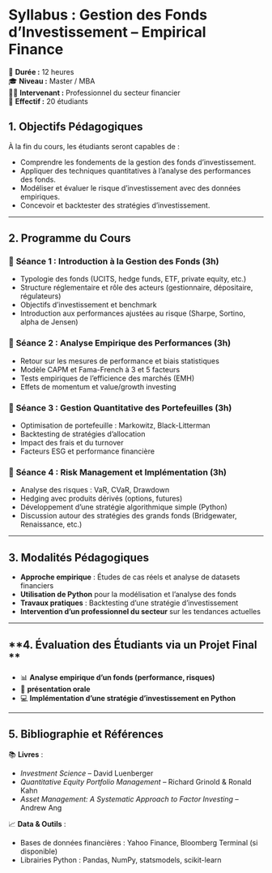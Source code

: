 # **Syllabus : Gestion des Fonds d’Investissement – Empirical Finance**  
📅 **Durée :** 12 heures  
🎓 **Niveau :** Master / MBA  
👨‍🏫 **Intervenant :** Professionnel du secteur financier  
👥 **Effectif :** 20 étudiants  

## **1. Objectifs Pédagogiques**  
À la fin du cours, les étudiants seront capables de :  
- Comprendre les fondements de la gestion des fonds d’investissement.  
- Appliquer des techniques quantitatives à l’analyse des performances des fonds.  
- Modéliser et évaluer le risque d’investissement avec des données empiriques.  
- Concevoir et backtester des stratégies d’investissement.  

---

## **2. Programme du Cours**  

### 📌 **Séance 1 : Introduction à la Gestion des Fonds (3h)**  
- Typologie des fonds (UCITS, hedge funds, ETF, private equity, etc.)  
- Structure réglementaire et rôle des acteurs (gestionnaire, dépositaire, régulateurs)  
- Objectifs d’investissement et benchmark  
- Introduction aux performances ajustées au risque (Sharpe, Sortino, alpha de Jensen)  

### 📌 **Séance 2 : Analyse Empirique des Performances (3h)**  
- Retour sur les mesures de performance et biais statistiques  
- Modèle CAPM et Fama-French à 3 et 5 facteurs  
- Tests empiriques de l’efficience des marchés (EMH)  
- Effets de momentum et value/growth investing  

### 📌 **Séance 3 : Gestion Quantitative des Portefeuilles (3h)**  
- Optimisation de portefeuille : Markowitz, Black-Litterman  
- Backtesting de stratégies d’allocation  
- Impact des frais et du turnover  
- Facteurs ESG et performance financière  

### 📌 **Séance 4 : Risk Management et Implémentation (3h)**  
- Analyse des risques : VaR, CVaR, Drawdown  
- Hedging avec produits dérivés (options, futures)  
- Développement d’une stratégie algorithmique simple (Python)  
- Discussion autour des stratégies des grands fonds (Bridgewater, Renaissance, etc.)  

---

## **3. Modalités Pédagogiques**  
- **Approche empirique** : Études de cas réels et analyse de datasets financiers  
- **Utilisation de Python** pour la modélisation et l’analyse des fonds  
- **Travaux pratiques** : Backtesting d’une stratégie d’investissement  
- **Intervention d’un professionnel du secteur** sur les tendances actuelles  

---

## **4. Évaluation des Étudiants via un Projet Final **  
- 📊 **Analyse empirique d’un fonds (performance, risques)**
- 📝 **présentation orale**
- 💻 **Implémentation d’une stratégie d’investissement en Python**

---

## **5. Bibliographie et Références**  
📚 **Livres** :  
- *Investment Science* – David Luenberger  
- *Quantitative Equity Portfolio Management* – Richard Grinold & Ronald Kahn  
- *Asset Management: A Systematic Approach to Factor Investing* – Andrew Ang  

📈 **Data & Outils** :  
- Bases de données financières : Yahoo Finance, Bloomberg Terminal (si disponible)  
- Librairies Python : Pandas, NumPy, statsmodels, scikit-learn  
